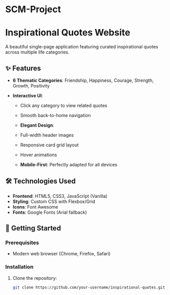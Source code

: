 # SCM-Project
# Inspirational Quotes Website

A beautiful single-page application featuring curated inspirational quotes across multiple life categories.

## ✨ Features


- **6 Thematic Categories**: Friendship, Happiness, Courage, Strength, Growth, Positivity


- **Interactive UI**: 
  - Click any category to view related quotes
  - Smooth back-to-home navigation
  - **Elegant Design**:
  - Full-width header images
  - Responsive card grid layout
  - Hover animations


  - **Mobile-First**: Perfectly adapted for all devices


## 🛠️ Technologies Used
- **Frontend**: HTML5, CSS3, JavaScript (Vanilla)
- **Styling**: Custom CSS with Flexbox/Grid
- **Icons**: Font Awesome
- **Fonts**: Google Fonts (Arial fallback)


## 🚀 Getting Started
### Prerequisites
- Modern web browser (Chrome, Firefox, Safari)


### Installation
1. Clone the repository:
   ```bash
   git clone https://github.com/your-username/inspirational-quotes.git
